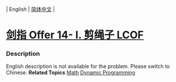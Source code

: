 | English | [简体中文](README.md) |

# [剑指 Offer 14- I. 剪绳子  LCOF](https://leetcode-cn.com/problems/jian-sheng-zi-lcof)
 ### Description
English description is not available for the problem. Please switch to Chinese.
**Related Topics**  [Math](https://leetcode-cn.com/tag/math) [Dynamic Programming](https://leetcode-cn.com/tag/dynamic-programming) 